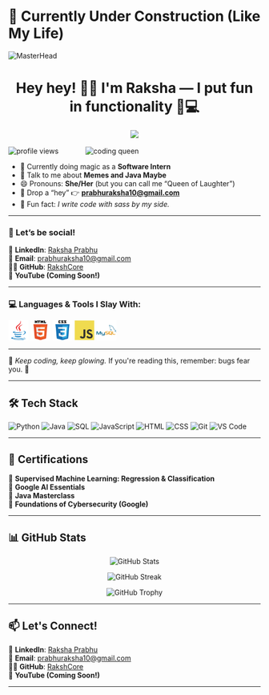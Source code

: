 # 🚧 Currently Under Construction (Like My Life)

![MasterHead](https://media1.giphy.com/media/v1.Y2lkPTc5MGI3NjExbHA0ZzlzY2VuZHZ4bGowcDk5cXRodmQ3Mm9wZmV2MGtjZG52NGl1ayZlcD12MV9pbnRlcm5hbF9naWZfYnlfaWQmY3Q9Zw/umYMU8G2ixG5mJBDo5/giphy.gif)

<h1 align="center">Hey hey! 💁‍♀️ I'm Raksha — I put fun in functionality 🎉💻</h1>

<p align="center">
  <a href="https://github.com/RakshaCore">
    <img src="https://readme-typing-svg.herokuapp.com?color=%23FF69B4&center=true&vCenter=true&lines=Funny+girl+on+a+coding+mission;Bringing+vibes+to+tech;Java+with+a+side+of+sass;Lover+of+bugs+(only+the+fixable+ones);Welcome+to+my+world+💻💖">
  </a>
</p>

<img align="right" alt="coding queen" width="350" src="https://media.giphy.com/media/3oriO0OEd9QIDdllqo/giphy.gif" />

<p align="left"> <img src="https://komarev.com/ghpvc/?username=yourusername&label=People+who+vibed+with+me&color=FF69B4&style=flat" alt="profile views" /> </p>

- 💼 Currently doing magic as a **Software Intern**
- 💬 Talk to me about **Memes and Java Maybe**
- 😄 Pronouns: **She/Her** (but you can call me “Queen of Laughter”)
- 💌 Drop a “hey” 👉 **prabhuraksha10@gmail.com**
- 🌈 Fun fact: *I write code with sass by my side.*

---

### 💖 Let’s be social!
🔗 **LinkedIn**: [Raksha Prabhu](https://linkedin.com/in/raksha-prabhu-8b07b0228)  
📧 **Email**: [prabhuraksha10@gmail.com](mailto:prabhuraksha10@gmail.com)  
🐱‍💻 **GitHub**: [RakshCore](https://github.com/RakshaCore)  
🎥 **YouTube (Coming Soon!)**

---

### 💻 Languages & Tools I Slay With:

<p align="left">
  <img src="https://raw.githubusercontent.com/devicons/devicon/master/icons/java/java-original.svg" alt="java" width="40" height="40"/>
  <img src="https://raw.githubusercontent.com/devicons/devicon/master/icons/html5/html5-original-wordmark.svg" alt="html5" width="40" height="40"/>
  <img src="https://raw.githubusercontent.com/devicons/devicon/master/icons/css3/css3-original-wordmark.svg" alt="css3" width="40" height="40"/>
  <img src="https://raw.githubusercontent.com/devicons/devicon/master/icons/javascript/javascript-original.svg" alt="javascript" width="40" height="40"/>
  <img src="https://raw.githubusercontent.com/devicons/devicon/master/icons/mysql/mysql-original-wordmark.svg" alt="mysql" width="40" height="40"/>
</p>

---

🦄 *Keep coding, keep glowing.* If you're reading this, remember: bugs fear you. 💅

---

## 🛠️ Tech Stack  

![Python](https://img.shields.io/badge/Python-3776AB?style=for-the-badge&logo=python&logoColor=white)
![Java](https://img.shields.io/badge/Java-ED8B00?style=for-the-badge&logo=java&logoColor=white)
![SQL](https://img.shields.io/badge/SQL-4479A1?style=for-the-badge&logo=sql&logoColor=white)
![JavaScript](https://img.shields.io/badge/JavaScript-F7DF1E?style=for-the-badge&logo=javascript&logoColor=black)
![HTML](https://img.shields.io/badge/HTML-E34F26?style=for-the-badge&logo=html5&logoColor=white)
![CSS](https://img.shields.io/badge/CSS-1572B6?style=for-the-badge&logo=css3&logoColor=white)
![Git](https://img.shields.io/badge/Git-F05032?style=for-the-badge&logo=git&logoColor=white)
![VS Code](https://img.shields.io/badge/VS%20Code-007ACC?style=for-the-badge&logo=visual-studio-code&logoColor=white)

---

## 📜 Certifications  
🏅 **Supervised Machine Learning: Regression & Classification**  
🏅 **Google AI Essentials**  
🏅 **Java Masterclass**   
🏅 **Foundations of Cybersecurity (Google)**  

---

## 📊 GitHub Stats  

<p align="center">
  <img src="https://github-readme-stats.vercel.app/api?username=RakshaCore&show_icons=true&theme=radical" alt="GitHub Stats" />
</p>

<p align="center">
  <img src="https://github-readme-streak-stats.herokuapp.com/?user=RakshaCore&theme=radical" alt="GitHub Streak" />
</p>

<p align="center">
  <img src="https://github-profile-trophy.vercel.app/?username=RakshaCore&theme=radical" alt="GitHub Trophy" />
</p>

---

## 📫 Let's Connect!  
🔗 **LinkedIn**: [Raksha Prabhu](https://linkedin.com/in/raksha-prabhu-8b07b0228)  
📧 **Email**: [prabhuraksha10@gmail.com](mailto:prabhuraksha10@gmail.com)  
🐱‍💻 **GitHub**: [RakshCore](https://github.com/RakshaCore)  
🎥 **YouTube (Coming Soon!)**

---
